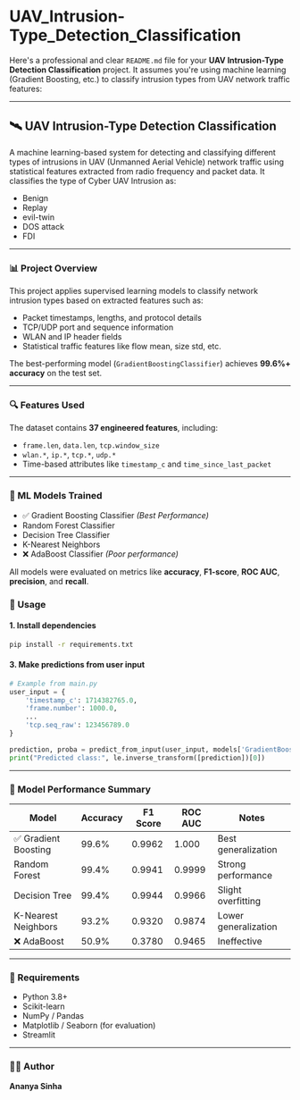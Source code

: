 ﻿# UAV_Intrusion-Type_Detection_Classification
Here's a professional and clear `README.md` file for your **UAV Intrusion-Type Detection Classification** project. It assumes you're using machine learning (Gradient Boosting, etc.) to classify intrusion types from UAV network traffic features:

---

## 🛰️ UAV Intrusion-Type Detection Classification

A machine learning-based system for detecting and classifying different types of intrusions in UAV (Unmanned Aerial Vehicle) network traffic using statistical features extracted from radio frequency and packet data.
It classifies the type of Cyber UAV Intrusion as:
- Benign
- Replay
- evil-twin
- DOS attack
- FDI

---

### 📊 Project Overview

This project applies supervised learning models to classify network intrusion types based on extracted features such as:

- Packet timestamps, lengths, and protocol details  
- TCP/UDP port and sequence information  
- WLAN and IP header fields  
- Statistical traffic features like flow mean, size std, etc.

The best-performing model (`GradientBoostingClassifier`) achieves **99.6%+ accuracy** on the test set.

---

### 🔍 Features Used

The dataset contains **37 engineered features**, including:

- `frame.len`, `data.len`, `tcp.window_size`
- `wlan.*`, `ip.*`, `tcp.*`, `udp.*`
- Time-based attributes like `timestamp_c` and `time_since_last_packet`

---

### 🧠 ML Models Trained

- ✅ Gradient Boosting Classifier *(Best Performance)*
- Random Forest Classifier  
- Decision Tree Classifier  
- K-Nearest Neighbors  
- ❌ AdaBoost Classifier *(Poor performance)*

All models were evaluated on metrics like **accuracy**, **F1-score**, **ROC AUC**, **precision**, and **recall**.


### 🚀 Usage

#### 1. Install dependencies

```bash
pip install -r requirements.txt
```

#### 3. Make predictions from user input

```python
# Example from main.py
user_input = {
    'timestamp_c': 1714382765.0,
    'frame.number': 1000.0,
    ...
    'tcp.seq_raw': 123456789.0
}

prediction, proba = predict_from_input(user_input, models['GradientBoost Classifier'], scaler)
print("Predicted class:", le.inverse_transform([prediction])[0])
```

---

### 🧪 Model Performance Summary

| Model                  | Accuracy | F1 Score | ROC AUC | Notes                  |
|------------------------|----------|----------|---------|------------------------|
| ✅ Gradient Boosting    | 99.6%    | 0.9962   | 1.000   | Best generalization    |
| Random Forest          | 99.4%    | 0.9941   | 0.9999  | Strong performance     |
| Decision Tree          | 99.4%    | 0.9944   | 0.9966  | Slight overfitting     |
| K-Nearest Neighbors    | 93.2%    | 0.9320   | 0.9874  | Lower generalization   |
| ❌ AdaBoost             | 50.9%    | 0.3780   | 0.9465  | Ineffective            |

---

### 📌 Requirements

- Python 3.8+
- Scikit-learn
- NumPy / Pandas
- Matplotlib / Seaborn (for evaluation)
- Streamlit



---

### 🙋‍♀️ Author

**Ananya Sinha**  


